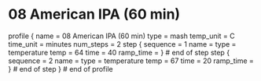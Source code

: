 # 08 American IPA (60 min)

profile
{
  name = 08 American IPA (60 min)
  type = mash
  temp_unit = C
  time_unit = minutes
  num_steps = 2
  step
  {
    sequence = 1
    name =
    type = temperature
    temp = 64
    time = 40
    ramp_time =
  } # end of step
  step
  {
    sequence = 2
    name =
    type = temperature
    temp = 67
    time = 20
    ramp_time =
  } # end of step
} # end of profile
